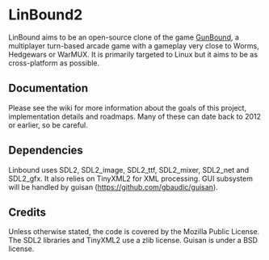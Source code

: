 # LinBound2

LinBound aims to be an open-source clone of the game [GunBound](http://gunbound.softnyx.net), a multiplayer turn-based arcade game with a gameplay very close to Worms, Hedgewars or WarMUX. It is primarily targeted to Linux but it aims to be as cross-platform as possible. 

## Documentation

Please see the wiki for more information about the goals of this project, implementation details and roadmaps. Many of these can date back to 2012 or earlier, so be careful. 

## Dependencies

Linbound uses SDL2, SDL2_image, SDL2_ttf, SDL2_mixer, SDL2_net and SDL2_gfx. It also relies on TinyXML2 for XML processing. GUI subsystem will be handled by guisan (https://github.com/gbaudic/guisan). 

## Credits

Unless otherwise stated, the code is covered by the Mozilla Public License.  
The SDL2 libraries and TinyXML2 use a zlib license. Guisan is under a BSD license. 
